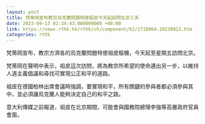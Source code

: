 ```yaml
---
layout: post
title: 梵蒂岡宣布教宗烏克蘭問題特使祖皮今天起訪問北京三天
date: 2023-09-13 02:34:43.000000000 +08:00
link: https://news.rthk.hk/rthk/ch/component/k2/1718064-20230913.htm
categories: rthk
---
```


梵蒂岡宣布，教宗方濟各的烏克蘭問題特使祖皮樞機，今天起至星期五訪問北京。

梵蒂岡在聲明中表示，祖皮這次訪問，將為教宗所希望的使命邁出另一步，以維持人道主義倡議和尋找可實現公正和平的道路。

祖皮在德國柏林出席會議時強調，要實現和平，所有關鍵的參與者都必須參與其中，並必須讓烏克蘭人能夠決定自己的和平之路。

意大利傳媒之前報道，祖皮在北京期間，可能會與國務院總理李強等高層政府官員會面。
